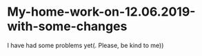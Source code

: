 # My-home-work-on-12.06.2019-with-some-changes
I have had some problems yet(. Please, be kind to me))
